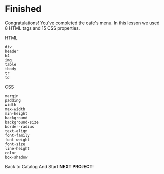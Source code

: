 # Finished
Congratulations! You've completed the cafe's menu. In this lesson we used 8 HTML tags and 15 CSS properties. 

HTML

```
div
header
h4
img
table
tbody
tr
td
```

CSS
```
margin
padding
width
max-width
min-height
background
background-size
border-radius
text-align
font-family
font-weight
font-size
line-height
color
box-shadow
```


Back to Catalog And Start **NEXT PROJECT**!